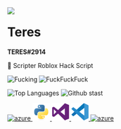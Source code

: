 <img align='left' src='https://tr.rbxcdn.com/e70529488f2b32fd6cba3ec7e7c9e526/150/150/AvatarHeadshot/Png' width='20%'>

# Teres

**TERES#2914**

📁 Scripter Roblox Hack Script

![Fucking](https://komarev.com/ghpvc/?username=accountnop&color=ff54c6)
![FuckFuckFuck](https://img.shields.io/badge/Discord-TERES%232914-blue)

![Top Languages](https://github-readme-stats.vercel.app/api/top-langs/?username=accountsnop&show_icons=true&theme=radical)
![Github stast](https://github-readme-stats.vercel.app/api?username=accountnop&count_private=true&show_icons=true&theme=radical)

<p align="left"> <a href="https://www.lua.org" target="_blank"> <img src="https://cdn.discordapp.com/attachments/876841802324402186/886364473508646912/1200px-Lua-Logo.svg.png" alt="azure" width="40" height="40"/> </a> <a href="https://www.python.org" target="_blank"> <img src="https://raw.githubusercontent.com/devicons/devicon/master/icons/python/python-original.svg" alt="azure" width="40" height="40"/> </a> 
<a href="https://code.visualstudio.com" target="_blank"> <img src="https://raw.githubusercontent.com/devicons/devicon/master/icons/visualstudio/visualstudio-plain.svg" alt="azure" width="40" height="40"/> </a> <a href="https://code.visualstudio.com" target="_blank"> <img src="https://raw.githubusercontent.com/devicons/devicon/master/icons/vscode/vscode-original.svg" alt="azure" width="40" height="40"/> </a> <a href="https://atom.io" target="_blank"> <img src="https://cdn.jsdelivr.net/gh/devicons/devicon/icons/atom/atom-original.svg" alt="azure" width="40" height="40"/>
 </p>
